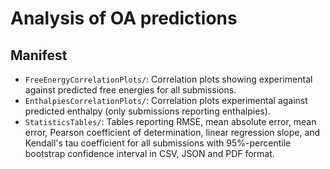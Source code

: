 # Analysis of OA predictions

## Manifest

- `FreeEnergyCorrelationPlots/`: Correlation plots showing experimental against predicted free energies for all submissions.
- `EnthalpiesCorrelationPlots/`: Correlation plots experimental against predicted enthalpy (only submissions reporting enthalpies).
- `StatisticsTables/`: Tables reporting RMSE, mean absolute error, mean error, Pearson coefficient of determination,
linear regression slope, and Kendall's tau coefficient for all submissions with 95%-percentile bootstrap confidence
interval in CSV, JSON and PDF format.
